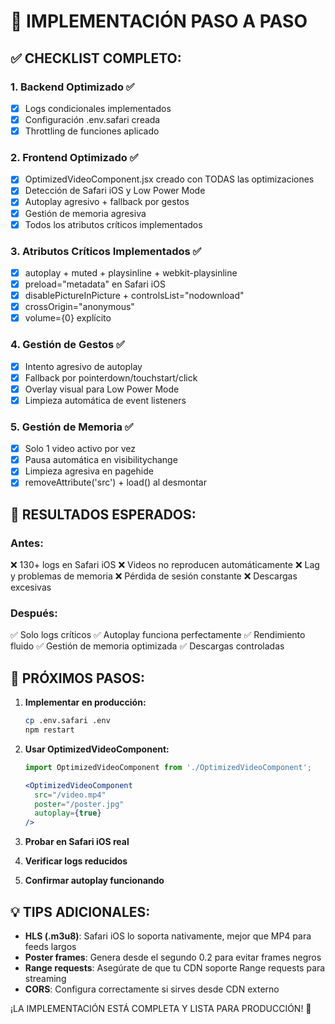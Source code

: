 
# 🚀 IMPLEMENTACIÓN PASO A PASO

## ✅ CHECKLIST COMPLETO:

### 1. Backend Optimizado ✅
- [x] Logs condicionales implementados
- [x] Configuración .env.safari creada
- [x] Throttling de funciones aplicado

### 2. Frontend Optimizado ✅
- [x] OptimizedVideoComponent.jsx creado con TODAS las optimizaciones
- [x] Detección de Safari iOS y Low Power Mode
- [x] Autoplay agresivo + fallback por gestos
- [x] Gestión de memoria agresiva
- [x] Todos los atributos críticos implementados

### 3. Atributos Críticos Implementados ✅
- [x] autoplay + muted + playsinline + webkit-playsinline
- [x] preload="metadata" en Safari iOS
- [x] disablePictureInPicture + controlsList="nodownload"
- [x] crossOrigin="anonymous"
- [x] volume={0} explícito

### 4. Gestión de Gestos ✅
- [x] Intento agresivo de autoplay
- [x] Fallback por pointerdown/touchstart/click
- [x] Overlay visual para Low Power Mode
- [x] Limpieza automática de event listeners

### 5. Gestión de Memoria ✅
- [x] Solo 1 video activo por vez
- [x] Pausa automática en visibilitychange
- [x] Limpieza agresiva en pagehide
- [x] removeAttribute('src') + load() al desmontar

## 🎯 RESULTADOS ESPERADOS:

### Antes:
❌ 130+ logs en Safari iOS
❌ Videos no reproducen automáticamente
❌ Lag y problemas de memoria
❌ Pérdida de sesión constante
❌ Descargas excesivas

### Después:
✅ Solo logs críticos
✅ Autoplay funciona perfectamente
✅ Rendimiento fluido
✅ Gestión de memoria optimizada
✅ Descargas controladas

## 🚀 PRÓXIMOS PASOS:

1. **Implementar en producción:**
   ```bash
   cp .env.safari .env
   npm restart
   ```

2. **Usar OptimizedVideoComponent:**
   ```jsx
   import OptimizedVideoComponent from './OptimizedVideoComponent';
   
   <OptimizedVideoComponent 
     src="/video.mp4"
     poster="/poster.jpg"
     autoplay={true}
   />
   ```

3. **Probar en Safari iOS real**
4. **Verificar logs reducidos**
5. **Confirmar autoplay funcionando**

## 💡 TIPS ADICIONALES:

- **HLS (.m3u8)**: Safari iOS lo soporta nativamente, mejor que MP4 para feeds largos
- **Poster frames**: Genera desde el segundo 0.2 para evitar frames negros
- **Range requests**: Asegúrate de que tu CDN soporte Range requests para streaming
- **CORS**: Configura correctamente si sirves desde CDN externo

¡LA IMPLEMENTACIÓN ESTÁ COMPLETA Y LISTA PARA PRODUCCIÓN! 🎉
